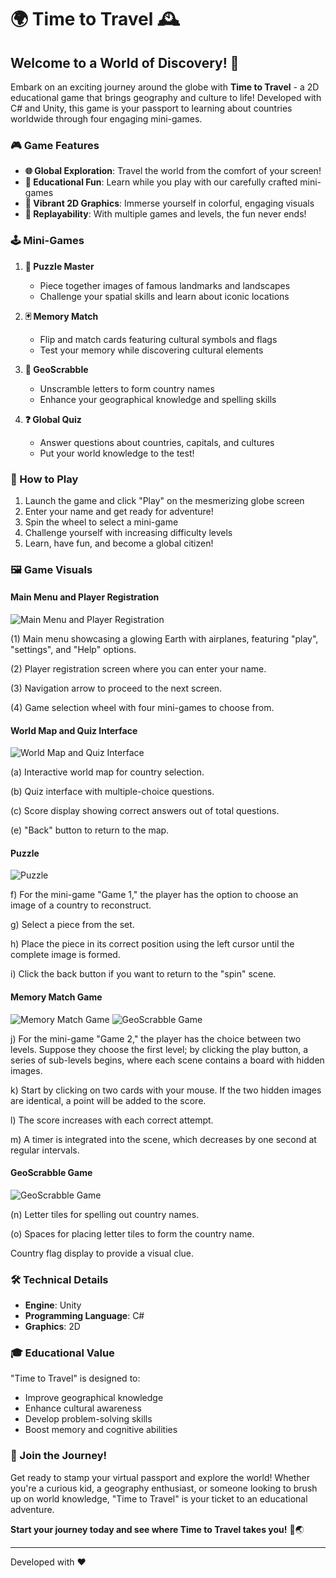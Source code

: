 # 🌍 Time to Travel 🕰️

## Welcome to a World of Discovery! 🌟

Embark on an exciting journey around the globe with **Time to Travel** - a 2D educational game that brings geography and culture to life! Developed with C# and Unity, this game is your passport to learning about countries worldwide through four engaging mini-games.

### 🎮 Game Features

- **🌐 Global Exploration**: Travel the world from the comfort of your screen!
- **🧠 Educational Fun**: Learn while you play with our carefully crafted mini-games
- **🎨 Vibrant 2D Graphics**: Immerse yourself in colorful, engaging visuals
- **🔄 Replayability**: With multiple games and levels, the fun never ends!

### 🕹️ Mini-Games

1. **🧩 Puzzle Master**
   - Piece together images of famous landmarks and landscapes
   - Challenge your spatial skills and learn about iconic locations

2. **🃏 Memory Match**
   - Flip and match cards featuring cultural symbols and flags
   - Test your memory while discovering cultural elements

3. **📝 GeoScrabble**
   - Unscramble letters to form country names
   - Enhance your geographical knowledge and spelling skills

4. **❓ Global Quiz**
   - Answer questions about countries, capitals, and cultures
   - Put your world knowledge to the test!

### 🚀 How to Play

1. Launch the game and click "Play" on the mesmerizing globe screen
2. Enter your name and get ready for adventure!
3. Spin the wheel to select a mini-game
4. Challenge yourself with increasing difficulty levels
5. Learn, have fun, and become a global citizen!

### 🖼️ Game Visuals

#### Main Menu and Player Registration
![Main Menu and Player Registration](https://github.com/eya-harbaoui/GameTimeToTravel/blob/main/img1.PNG)

(1) Main menu showcasing a glowing Earth with airplanes, featuring "play", "settings", and "Help" options.

(2) Player registration screen where you can enter your name.

(3) Navigation arrow to proceed to the next screen.

(4) Game selection wheel with four mini-games to choose from.

#### World Map and Quiz Interface
![World Map and Quiz Interface](https://github.com/eya-harbaoui/GameTimeToTravel/blob/main/img2.PNG)

(a) Interactive world map for country selection.

(b) Quiz interface with multiple-choice questions.

(c) Score display showing correct answers out of total questions.

(e) "Back" button to return to the map.

#### Puzzle
![Puzzle](https://github.com/eya-harbaoui/GameTimeToTravel/blob/main/img3.PNG)

f) For the mini-game "Game 1," the player has the option to choose an image of a country to reconstruct.

g) Select a piece from the set.

h) Place the piece in its correct position using the left cursor until the complete image is formed.

i) Click the back button if you want to return to the "spin" scene.

#### Memory Match Game
![Memory Match Game](https://github.com/eya-harbaoui/GameTimeToTravel/blob/main/img4.PNG)
![GeoScrabble Game](https://github.com/eya-harbaoui/GameTimeToTravel/blob/main/img5.PNG)

j) For the mini-game "Game 2," the player has the choice between two levels. Suppose they choose the first level; by clicking the play button, a series of sub-levels begins, where each scene contains a board with hidden images.

k) Start by clicking on two cards with your mouse. If the two hidden images are identical, a point will be added to the score.

l) The score increases with each correct attempt.

m) A timer is integrated into the scene, which decreases by one second at regular intervals.

#### GeoScrabble Game
![GeoScrabble Game](https://github.com/eya-harbaoui/GameTimeToTravel/blob/main/img6.PNG)

(n) Letter tiles for spelling out country names.

(o) Spaces for placing letter tiles to form the country name.

Country flag display to provide a visual clue.
### 🛠️ Technical Details

- **Engine**: Unity
- **Programming Language**: C#
- **Graphics**: 2D

### 🎓 Educational Value

"Time to Travel" is designed to:
- Improve geographical knowledge
- Enhance cultural awareness
- Develop problem-solving skills
- Boost memory and cognitive abilities

### 🌈 Join the Journey!

Get ready to stamp your virtual passport and explore the world! Whether you're a curious kid, a geography enthusiast, or someone looking to brush up on world knowledge, "Time to Travel" is your ticket to an educational adventure.

**Start your journey today and see where Time to Travel takes you!** 🚀🌏

---

Developed with ❤️
